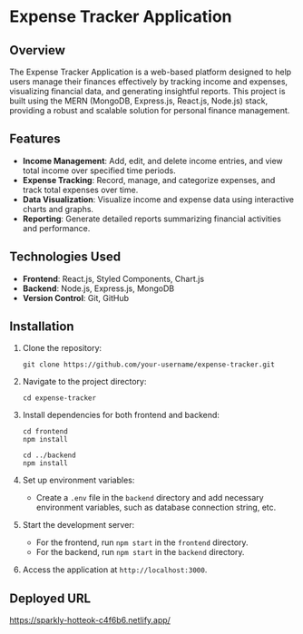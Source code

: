 # Expense Tracker Application

## Overview
The Expense Tracker Application is a web-based platform designed to help users manage their finances effectively by tracking income and expenses, visualizing financial data, and generating insightful reports. This project is built using the MERN (MongoDB, Express.js, React.js, Node.js) stack, providing a robust and scalable solution for personal finance management.

## Features
- **Income Management**: Add, edit, and delete income entries, and view total income over specified time periods.
- **Expense Tracking**: Record, manage, and categorize expenses, and track total expenses over time.
- **Data Visualization**: Visualize income and expense data using interactive charts and graphs.
- **Reporting**: Generate detailed reports summarizing financial activities and performance.

## Technologies Used
- **Frontend**: React.js, Styled Components, Chart.js
- **Backend**: Node.js, Express.js, MongoDB
- **Version Control**: Git, GitHub

## Installation
1. Clone the repository:

    ```
    git clone https://github.com/your-username/expense-tracker.git
    ```

2. Navigate to the project directory:

    ```
    cd expense-tracker
    ```

3. Install dependencies for both frontend and backend:

    ```
    cd frontend
    npm install

    cd ../backend
    npm install
    ```

4. Set up environment variables:
   - Create a `.env` file in the `backend` directory and add necessary environment variables, such as database connection string, etc.

5. Start the development server:
   - For the frontend, run `npm start` in the `frontend` directory.
   - For the backend, run `npm start` in the `backend` directory.

6. Access the application at `http://localhost:3000`.

## Deployed URL  
https://sparkly-hotteok-c4f6b6.netlify.app/
